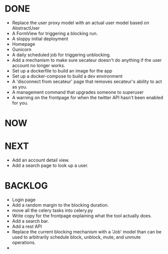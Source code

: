 DONE
====
- Replace the user proxy model with an actual user model based on AbstractUser
- A FormView for triggering a blocking run.
- A sloppy initial deployment
- Homepage
- Gunicorn
- A daily scheduled job for triggering unblocking.
- Add a mechanism to make sure secateur doesn't do anything if the user account no longer works.
- Set up a dockerfile to build an image for the app
- Set up a docker-compose to build a dev environment
- A 'disconnect from secateur' page that removes secateur's ability to act as you.
- A management command that upgrades someone to superuser
- A warning on the frontpage for when the twitter API hasn't been enabled for you.


NOW
===


NEXT
====
- Add an account detail view.
- Add a search page to look up a user.

BACKLOG
=======
- Login page
- Add a random margin to the blocking duration.
- move all the celery tasks into celery.py
- Write copy for the frontpage explaining what the tool actually does.
- Add a search bar.
- Add a rest API
- Replace the current blocking mechanism with a 'Job' model than can be used
  to arbitrarily schedule block, unblock, mute, and unmute operations.
-
